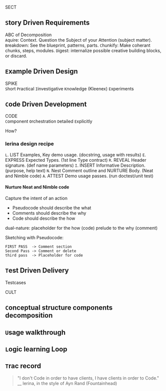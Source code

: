 
SECT
## `S`tory Driven Requirements  
ABC of Decomposition  
`A`quire:      Context. Question the Subject of your Attention (subject matter).
`B`reakdown:   See the blueprint, patterns, parts.
`C`hunkify:    Make coherant chunks, steps, modules.
`D`igest:      internalize possible creative building blocks, or discard.

## `E`xample Driven Design  
SPIKE  
`S`hort
`P`ractical
`I`investigative
`K`nowledge (Kleenex)
`E`xperiments

## `C`ode Driven Development  
CODE  
`C`omponent
`O`rchestration
`D`etailed
`E`xplicitly

How?

### lerina design recipe  
`L`. LIST     Examples, Key demo usage.      (docstring, usage with results)
`E`. EXPRESS  Expected Types.                (1st line Type contract)
`R`. REVEAL   Header signature.              (def name parameters)
`I`. INSERT   Informative Description.       (purpose, help text)
`N`. Nest Comment outline and NURTURE  Body. (Neat and Nimble code)
`A`. ATTEST   Demo usage passes.             (run doctest/unit test)

#### Nurture Neat and Nimble code  

Capture the intent of an action  
- Pseudocode should describe    the what 
- Comments should describe      the why
- Code should describe          the how 

dual-nature:
    placeholder for the how (code)
    prelude to the why (comment)

Sketching with Pseudocode:

    FIRST PASS  -> Comment section
    Second Pass -> Comment or delete
    third pass  -> Placeholder for code


## `T`est Driven Delivery  
Testcases


CULT  
## `C`onceptual structure components decomposition

## `U`sage walkthrough

## `L`ogic learning Loop

## `T`rac record

> "I don't Code in order to have clients, I have clients in order to Code."
>  __ lerina,      in the style of Ayn Rand (Fountainhead)


